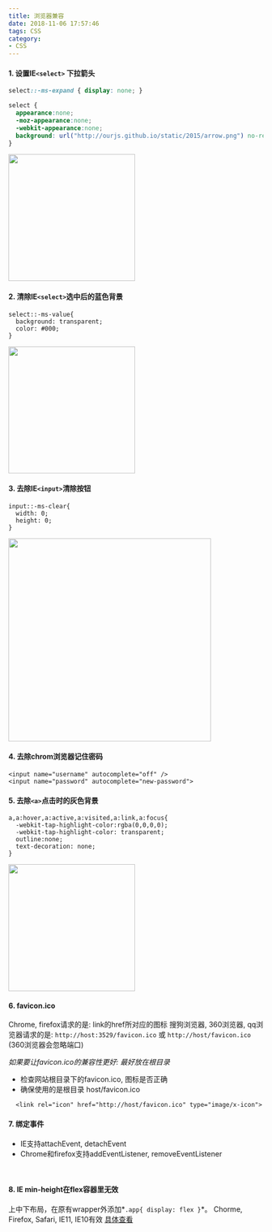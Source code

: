 ```yaml
---
title: 浏览器兼容
date: 2018-11-06 17:57:46
tags: CSS
category:
- CSS
---
```

#### 1. 设置IE`<select>` 下拉箭头
```css
select::-ms-expand { display: none; }

select {
  appearance:none;
  -moz-appearance:none;
  -webkit-appearance:none;
  background: url("http://ourjs.github.io/static/2015/arrow.png") no-repeat scroll right center transparent;
}
```
<img src="2.png" style="width:250px">
<br/>

#### 2. 清除IE`<select>`选中后的蓝色背景
```
select::-ms-value{
  background: transparent;
  color: #000;
}
```
<img src="3.png" style="width:250px">
<br/>

#### 3. 去除IE`<input>`清除按钮
```
input::-ms-clear{
  width: 0;
  height: 0;
}
```
<img src="1.png" style="width:400px">
<br/>

#### 4. 去除chrom浏览器记住密码
```
<input name="username" autocomplete="off" />
<input name="password" autocomplete="new-password">
```

#### 5. 去除`<a>`点击时的灰色背景
```
a,a:hover,a:active,a:visited,a:link,a:focus{
  -webkit-tap-highlight-color:rgba(0,0,0,0);
  -webkit-tap-highlight-color: transparent;
  outline:none;
  text-decoration: none;
}
```
<img src="4.png" style="width:250px">
<br/>

#### 6. favicon.ico
Chrome, firefox请求的是: link的href所对应的图标
搜狗浏览器, 360浏览器, qq浏览器请求的是: `http://host:3529/favicon.ico` 或 `http://host/favicon.ico` (360浏览器会忽略端口)

*如果要让favicon.ico的兼容性更好: 最好放在根目录*
- 检查网站根目录下的favicon.ico, 图标是否正确
- 确保使用的是根目录 host/favicon.ico
```
  <link rel="icon" href="http://host/favicon.ico" type="image/x-icon">
```

#### 7. 绑定事件
- IE支持attachEvent, detachEvent
- Chrome和firefox支持addEventListener, removeEventListener
<br/>

#### 8. IE min-height在flex容器里无效
上中下布局，在原有wrapper外添加*`.app{ display: flex }`*。
Chorme, Firefox, Safari, IE11, IE10有效 [具体查看](/2018/11/06/CSS-example/#5-flex-%E4%B8%8A%E4%B8%AD%E4%B8%8B%E5%B8%83%E5%B1%80)